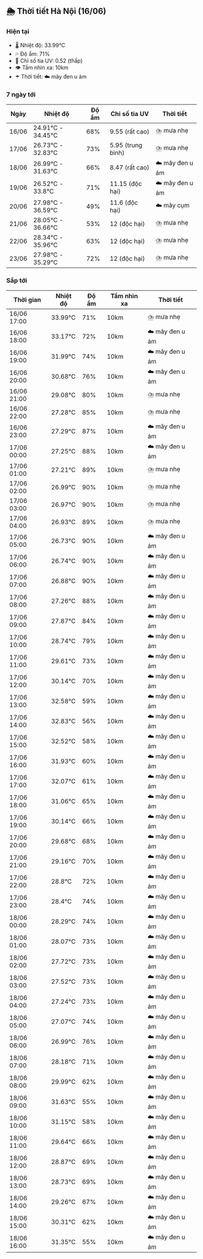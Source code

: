 ## 🌦️ Thời tiết Hà Nội (16/06)

### Hiện tại

- 🌡️ Nhiệt độ: 33.99℃
- 💦 Độ ẩm: 71%
- 🌟 Chỉ số tia UV: 0.52 (thấp)
- 👁️ Tầm nhìn xa: 10km
- ☂️ Thời tiết: ☁️ mây đen u ám

### 7 ngày tới

| Ngày | Nhiệt độ | Độ ẩm | Chỉ số tia UV | Thời tiết |
| --- | --- | --- | --- | --- |
| 16/06 | 24.91℃ - 34.45℃ | 68% | 9.55 (rất cao) | ⛈️ mưa nhẹ |
| 17/06 | 26.73℃ - 32.83℃ | 73% | 5.95 (trung bình) | ⛈️ mưa nhẹ |
| 18/06 | 26.99℃ - 31.63℃ | 66% | 8.47 (rất cao) | ☁️ mây đen u ám |
| 19/06 | 26.52℃ - 33.8℃ | 71% | 11.15 (độc hại) | ☁️ mây đen u ám |
| 20/06 | 27.98℃ - 36.59℃ | 49% | 11.6 (độc hại) | ☁️ mây cụm |
| 21/06 | 28.05℃ - 36.66℃ | 53% | 12 (độc hại) | ⛈️ mưa nhẹ |
| 22/06 | 28.34℃ - 35.96℃ | 63% | 12 (độc hại) | ⛈️ mưa nhẹ |
| 23/06 | 27.98℃ - 35.29℃ | 72% | 12 (độc hại) | ⛈️ mưa nhẹ |

### Sắp tới

| Thời gian | Nhiệt độ | Độ ẩm | Tầm nhìn xa | Thời tiết |
| --- | --- | --- | --- | --- |
| 16/06 17:00 | 33.99℃ | 71% | 10km | ⛈️ mưa nhẹ |
| 16/06 18:00 | 33.17℃ | 72% | 10km | ☁️ mây đen u ám |
| 16/06 19:00 | 31.99℃ | 74% | 10km | ☁️ mây đen u ám |
| 16/06 20:00 | 30.68℃ | 76% | 10km | ☁️ mây đen u ám |
| 16/06 21:00 | 29.08℃ | 80% | 10km | ⛈️ mưa nhẹ |
| 16/06 22:00 | 27.28℃ | 85% | 10km | ⛈️ mưa nhẹ |
| 16/06 23:00 | 27.29℃ | 87% | 10km | ☁️ mây đen u ám |
| 17/06 00:00 | 27.25℃ | 88% | 10km | ☁️ mây đen u ám |
| 17/06 01:00 | 27.21℃ | 89% | 10km | ⛈️ mưa nhẹ |
| 17/06 02:00 | 26.99℃ | 90% | 10km | ⛈️ mưa nhẹ |
| 17/06 03:00 | 26.97℃ | 90% | 10km | ⛈️ mưa nhẹ |
| 17/06 04:00 | 26.93℃ | 89% | 10km | ⛈️ mưa nhẹ |
| 17/06 05:00 | 26.73℃ | 90% | 10km | ☁️ mây đen u ám |
| 17/06 06:00 | 26.74℃ | 90% | 10km | ☁️ mây đen u ám |
| 17/06 07:00 | 26.88℃ | 90% | 10km | ☁️ mây đen u ám |
| 17/06 08:00 | 27.26℃ | 88% | 10km | ☁️ mây đen u ám |
| 17/06 09:00 | 27.87℃ | 84% | 10km | ☁️ mây đen u ám |
| 17/06 10:00 | 28.74℃ | 79% | 10km | ☁️ mây đen u ám |
| 17/06 11:00 | 29.61℃ | 73% | 10km | ☁️ mây đen u ám |
| 17/06 12:00 | 30.14℃ | 70% | 10km | ☁️ mây đen u ám |
| 17/06 13:00 | 32.58℃ | 59% | 10km | ☁️ mây đen u ám |
| 17/06 14:00 | 32.83℃ | 56% | 10km | ☁️ mây đen u ám |
| 17/06 15:00 | 32.52℃ | 58% | 10km | ☁️ mây đen u ám |
| 17/06 16:00 | 31.93℃ | 60% | 10km | ☁️ mây đen u ám |
| 17/06 17:00 | 32.07℃ | 61% | 10km | ☁️ mây đen u ám |
| 17/06 18:00 | 31.06℃ | 65% | 10km | ☁️ mây đen u ám |
| 17/06 19:00 | 30.14℃ | 66% | 10km | ☁️ mây đen u ám |
| 17/06 20:00 | 29.68℃ | 68% | 10km | ☁️ mây đen u ám |
| 17/06 21:00 | 29.16℃ | 70% | 10km | ☁️ mây đen u ám |
| 17/06 22:00 | 28.8℃ | 72% | 10km | ☁️ mây đen u ám |
| 17/06 23:00 | 28.4℃ | 74% | 10km | ☁️ mây đen u ám |
| 18/06 00:00 | 28.29℃ | 74% | 10km | ☁️ mây đen u ám |
| 18/06 01:00 | 28.07℃ | 73% | 10km | ☁️ mây đen u ám |
| 18/06 02:00 | 27.72℃ | 73% | 10km | ☁️ mây đen u ám |
| 18/06 03:00 | 27.52℃ | 73% | 10km | ☁️ mây đen u ám |
| 18/06 04:00 | 27.24℃ | 73% | 10km | ☁️ mây đen u ám |
| 18/06 05:00 | 27.07℃ | 74% | 10km | ☁️ mây đen u ám |
| 18/06 06:00 | 26.99℃ | 76% | 10km | ☁️ mây đen u ám |
| 18/06 07:00 | 28.18℃ | 71% | 10km | ☁️ mây đen u ám |
| 18/06 08:00 | 29.99℃ | 62% | 10km | ☁️ mây đen u ám |
| 18/06 09:00 | 31.63℃ | 55% | 10km | ☁️ mây đen u ám |
| 18/06 10:00 | 31.15℃ | 58% | 10km | ☁️ mây đen u ám |
| 18/06 11:00 | 29.64℃ | 66% | 10km | ☁️ mây đen u ám |
| 18/06 12:00 | 28.87℃ | 69% | 10km | ☁️ mây đen u ám |
| 18/06 13:00 | 28.73℃ | 69% | 10km | ☁️ mây đen u ám |
| 18/06 14:00 | 29.26℃ | 67% | 10km | ☁️ mây đen u ám |
| 18/06 15:00 | 30.31℃ | 62% | 10km | ☁️ mây đen u ám |
| 18/06 16:00 | 31.35℃ | 55% | 10km | ☁️ mây đen u ám |
